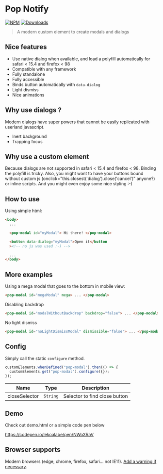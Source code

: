 # Pop Notify

[![NPM](https://nodei.co/npm/pop-modal-dialog.png?mini=true)](https://nodei.co/npm/pop-modal-dialog/)
[![Downloads](https://img.shields.io/npm/dt/pop-modal-dialog.svg)](https://www.npmjs.com/package/pop-modal-dialog)

> A modern custom element to create modals and dialogs

## Nice features

- Use native dialog when available, and load a polyfill automatically for safari < 15.4 and firefox < 98
- Compatible with any framework
- Fully standalone
- Fully accessible
- Binds button automatically with `data-dialog`
- Light dismiss
- Nice animations

## Why use dialogs ?

Modern dialogs have super powers that cannot be easily replicated with userland javascript.

- Inert background
- Trapping focus

## Why use a custom element

Because dialogs are not supported in safari < 15.4 and firefox < 98. Binding the polyfill is tricky.
Also, you might want to have your buttons bound without custom js (onclick="this.closest('dialog').close('cancel')" anyone?) or inline scripts.
And you might even enjoy some nice styling :-)

## How to use

Using simple html:

```html
<body>
  ...

  <pop-modal id="myModal"> Hi there! </pop-modal>

  <button data-dialog="myModal">Open it</button
  ><!-- no js was used :-) -->

  ...
</body>
```

## More examples

Using a mega modal that goes to the bottom in mobile view:

```html
<pop-modal id="megaModal" mega> ... </pop-modal>
```

Disabling backdrop

```html
<pop-modal id="modalWithoutBackdrop" backdrop="false"> ... </pop-modal>
```

No light dismiss

```html
<pop-modal id="noLightDismissModal" dismissible="false"> ... </pop-modal>
```

## Config

Simply call the static `configure` method.

```js
customElements.whenDefined("pop-modal").then(() => {
  customElements.get("pop-modal").configure({});
});
```

| Name          | Type                | Description                   |
| ------------- | ------------------- | ----------------------------- |
| closeSelector | <code>String</code> | Selector to find close button |

## Demo

Check out demo.html or a simple code pen below

https://codepen.io/lekoalabe/pen/NWoXRaV

## Browser supports

Modern browsers (edge, chrome, firefox, safari... not IE11). [Add a warning if necessary](https://github.com/lekoala/nomodule-browser-warning.js/).
